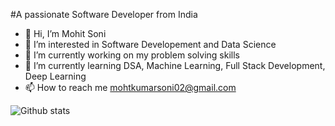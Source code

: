  #A passionate Software Developer from India
- 👋 Hi, I’m Mohit Soni
- 👀 I’m interested in Software Developement and Data Science
- 🔭 I’m currently working on my problem solving skills
- 🌱 I’m currently learning DSA, Machine Learning, Full Stack Development, Deep Learning
- 📫 How to reach me mohtkumarsoni02@gmail.com

![Github stats](https://github-readme-stats.vercel.app/api?username=mohitksoni)
<!---
mohitksoni/mohitksoni is a ✨ special ✨ repository because its `README.md` (this file) appears on your GitHub profile.
You can click the Preview link to take a look at your changes.
--->
